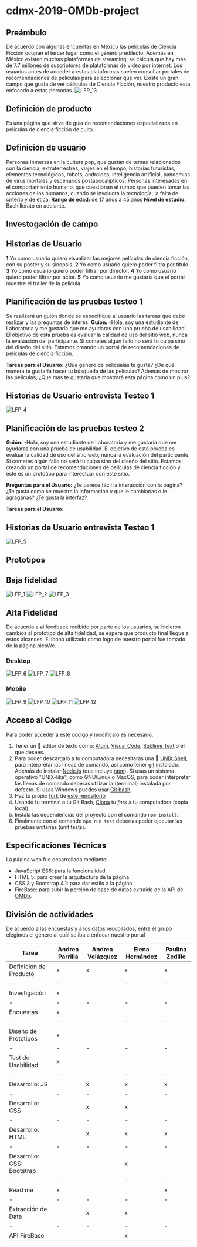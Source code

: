 # cdmx-2019-OMDb-project
## Preámbulo
De acuerdo con algunas encuentas en México las películas de Ciencia Ficción ocupan el tercer lugar como el género predilecto. Además en México existen muchas plataformas de streaming, se calcula que hay más de 7.7 millones de suscriptores de plataformas de video por internet. Los usuarios antes de acceder a estas plataformas suelen consultar portales de recomendaciones de películas para seleccionar que ver. Existe un gran campo que gusta de ver péliculas de Ciencia Ficción, nuestro producto esta enfocado a estas personas.
![LFP_13](https://github.com/Andrea0611/cdmx-2019-OMDb-project/blob/master/src/images/encuestas.jpg)

## Definición de producto
Es una página que sirve de guía de recomendaciones especializada en películas de ciencia ficción de culto.

## Definición de usuario
Personas inmersas en la cultura pop, que gustan de temas relacionados con la ciencia, extraterrestres, viajes en el tiempo, historias futuristas, elementos tecnológicos, robots, androides, inteligencia artificial, pandemias de virus mortales y escenarios postapocalípticos. 
Personas interesadas en el comportamiento humano, que cuestionan el rumbo que pueden tomar las acciones de los humanos, cuando se involucra la tecnología, la falta de criterio y de ética.
**Rango de edad:** de 17 años a 45 años
**Nivel de estudio:** Bachillerato en adelante.

## Investogación de campo

## Historias de Usuario
**1** Yo como usuario quiero visualizar las mejores películas de ciencia ficción, con su poster y su sinopsis.
**2** Yo como usuario quiero poder filtra por título.
**3** Yo como usuario quiero poder filtrar por director.
**4** Yo como usuario quiero poder filtrar por actor.
**5** Yo como usuario me gustaría que el portal muestre el trailer de la película.


## Planificación de las pruebas testeo 1
Se realizará un guión donde se especifíque al usuario las tareas que debe realizar y las preguntas de interés.
**Guión:** 
-Hola, soy una estudiante de Laboratoria y me gustaría que me ayudaras con una prueba de usabilidad. El objetivo de esta prueba es evaluar la calidad de uso del sitio web, nunca la evaluación del participante. Si cometes algún fallo no será tu culpa sino del diseño del sitio. Estamos creando un portal de recomendaciones de películas de ciencia ficción. 

**Tareas para el Usuario:**
¿Que genero de pelìcualas te gusta?
¿De qué manera te gustaría hacer tu búsqueda de las películas?
Además de mostrar las películas, ¿Que más te gustaría que mostrará esta página como un plus?

## Historias de Usuario entrevista Testeo 1
![LFP_4](https://github.com/Andrea0611/cdmx-2019-OMDb-project/blob/master/src/images/entrevistas1.jpg)

## Planificación de las pruebas testeo 2
**Guión:** 
-Hola, soy una estudiante de Laboratoria y me gustaría que me ayudaras con una prueba de usabilidad. El objetivo de esta prueba es evaluar la calidad de uso del sitio web, nunca la evaluación del participante. Si cometes algún fallo no será tu culpa sino del diseño del sitio. Estamos creando un portal de recomendaciones de películas de ciencia ficción y esté es un prototipo para interectuar con este sitio.

**Preguntas para el Usuario:**
¿Te parece fácil la interacción con la página?
¿Te gusta como se muestra la información y que le cambiarías o le agragarías?
¿Te gusta la interfaz?

**Tareas para el Usuario:**
## Historias de Usuario entrevista Testeo 1
![LFP_5](https://github.com/Andrea0611/cdmx-2019-OMDb-project/blob/master/src/images/entrevistas%202.jpg)

## Prototipos 

## Baja fidelidad
![LFP_1](https://github.com/Andrea0611/cdmx-2019-OMDb-project/blob/rama-andreaparrilla/src/images/prototipoBaja1.jpg)
![LFP_2](https://github.com/Andrea0611/cdmx-2019-OMDb-project/blob/rama-andreaparrilla/src/images/prototipoBaja2.jpg)
![LFP_3](https://github.com/Andrea0611/cdmx-2019-OMDb-project/blob/rama-andreaparrilla/src/images/prototipoBaja3.jpg)

## Alta Fidelidad
De acuerdo a al feedback recibido por parte de los usuarios, se hicieron cambios al prototipo de alta fidelidad, se espera que producto final llegue a estos alcances. El ícono utilizado como logo de nuestro portal fue tomado de la página picsWe.

### Desktop
![LFP_6](https://github.com/Andrea0611/cdmx-2019-OMDb-project/blob/master/src/images/PrototipoAlta/Desktop1.jpg)
![LFP_7](https://github.com/Andrea0611/cdmx-2019-OMDb-project/blob/master/src/images/PrototipoAlta/Desktop2.jpg)
![LFP_8](https://github.com/Andrea0611/cdmx-2019-OMDb-project/blob/master/src/images/PrototipoAlta/Desktop3.jpg)

### Mobile
![LFP_9](https://github.com/Andrea0611/cdmx-2019-OMDb-project/blob/master/src/images/PrototipoAlta/Mobile1.jpg)
![LFP_10](https://github.com/Andrea0611/cdmx-2019-OMDb-project/blob/master/src/images/PrototipoAlta/Mobile2.jpg)
![LFP_11](https://github.com/Andrea0611/cdmx-2019-OMDb-project/blob/master/src/images/PrototipoAlta/Mobile3.jpg)
![LFP_12](https://github.com/Andrea0611/cdmx-2019-OMDb-project/blob/master/src/images/PrototipoAlta/Mobile4.jpg)

## Acceso al Código
Para poder acceder a este código y modificalo es necesario:

1. Tener un :pencil: editor de texto como: [Atom](https://atom.io/), [Visual Code](https://code.visualstudio.com/), [Sublime Text](https://www.sublimetext.com) o el que desees.
2. Para poder descargalo a tu computadora necesitarás una :shell:
   [UNIX Shell](https://github.com/Laboratoria/curricula-js/tree/v2.x/topics/shell), para interpretar las líneas de comando, así como tener [git](https://github.com/Laboratoria/curricula-js/tree/v2.x/topics/scm/01-git)
   instalado. Además de instalar [Node.js](https://nodejs.org/) (que
   incluye [npm](https://docs.npmjs.com/)). Si usas un sistema operativo "UNIX-like", como GNU/Linux o MacOS, para poder interpretar las líenas de comando deberas utilizar la (terminal) instalada por defecto.
   Si usas Windows puedes usar [Git bash](https://git-scm.com/download/win).
3. Haz tu propio [fork](https://help.github.com/articles/fork-a-repo/)
   de [ este repositorio](https://github.com/Pau-za/cdmx-2019-OMDb-project) 
4. Usando tu terminal o tu Git Bash, [Clona](https://help.github.com/articles/cloning-a-repository/)
   tu _fork_ a tu computadora (copia local).
5. Instala las dependencias del proyecto con el comando `npm
   install`.
6. Finalmente con el comando `npm run test` deberías poder ejecutar las 
   pruebas unitarias (unit tests).

## Especificaciones Técnicas
La página web fue desarrollada mediante:
- JavaScript ES6: para la funcionalidad.
- HTML 5: para crear la arquitectura de la página.
- CSS 3 y Bootstrap 4.1: para dar estilo a la página.
- FireBase: para subir la porción de base de datos extraída de la API de [OMDb](http://www.omdbapi.com/).

## División de actividades
De acuerdo a las encuestas y a los datos recopilados, entre el grupo elegimos el género al cuál se iba a enfocar nuestro portal

| Tarea | Andrea Parrilla | Andrea Velázquez | Elena Hernández | Paulina Zedillo |
| - | - | - | - | - |
| Definición de Producto | x | x | x | x |
| - | - | - | - | - |
| Investigación | x |   |   |   |
| - | - | - | - | - |
| Encuestas | x |   |   |   |
| - | - | - | - | - |
| Diseño de Prototipos | x |   |   |   |
| - | - | - | - | - |
| Test de Usabilidad | x |   |   |   |
| - | - | - | - | - |
| Desarrollo: JS |   | x | x | x |
| - | - | - | - | - |
| Desarrollo: CSS |   | x | x |   |
| - | - | - | - | - |
| Desarrollo: HTML |   | x | x | x |
| - | - | - | - | - |
| Desarrollo: CSS: Bootstrap |   |   | x |   |
| - | - | - | - | - |
| Read me | x |   |   | x |
| - | - | - | - | - |
| Extracción de Data |   | x | x |   |
| - | - | - | - | - |
| API FireBase |   |   | x |   |

